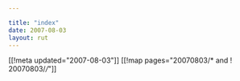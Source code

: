 ```yaml
---

title: "index"
date: 2007-08-03
layout: rut
---
```


[[!meta updated="2007-08-03"]]
[[!map pages="20070803/* and ! 20070803/*/*"]]
